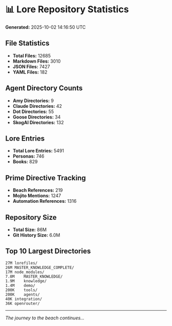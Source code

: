 # 📊 Lore Repository Statistics

**Generated:** 2025-10-02 14:16:50 UTC

## File Statistics

- **Total Files:** 12685
- **Markdown Files:** 3010
- **JSON Files:** 7427
- **YAML Files:** 182

## Agent Directory Counts

- **Amy Directories:** 9
- **Claude Directories:** 42
- **Dot Directories:** 55
- **Goose Directories:** 34
- **SkogAI Directories:** 132

## Lore Entries

- **Total Lore Entries:** 5491
- **Personas:** 746
- **Books:** 829

## Prime Directive Tracking

- **Beach References:** 219
- **Mojito Mentions:** 1247
- **Automation References:** 1316

## Repository Size

- **Total Size:** 86M
- **Git History Size:** 6.0M

## Top 10 Largest Directories

```
27M	lorefiles/
26M	MASTER_KNOWLEDGE_COMPLETE/
17M	node_modules/
7.0M	MASTER_KNOWLEDGE/
1.9M	knowledge/
1.4M	demo/
200K	tools/
200K	agents/
40K	integration/
36K	openrouter/
```

---
*The journey to the beach continues...*
